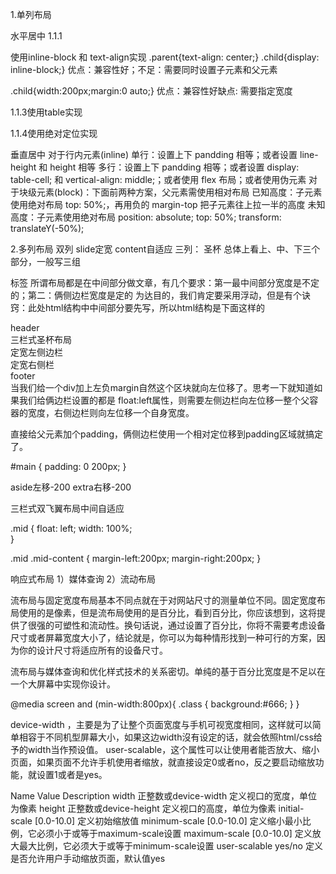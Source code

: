 1.单列布局

水平居中
1.1.1

使用inline-block 和 text-align实现
.parent{text-align: center;}
.child{display: inline-block;}
优点：兼容性好；不足：需要同时设置子元素和父元素


.child{width:200px;margin:0 auto;}
优点：兼容性好缺点: 需要指定宽度

1.1.3使用table实现

1.1.4使用绝对定位实现


垂直居中
对于行内元素(inline)
单行：设置上下 pandding 相等；或者设置 line-height 和 height 相等
多行：设置上下 pandding 相等；或者设置 display: table-cell; 和 vertical-align: middle;；或者使用 flex 布局；或者使用伪元素
对于块级元素(block)：下面前两种方案，父元素需使用相对布局
已知高度：子元素使用绝对布局 top: 50%;，再用负的 margin-top 把子元素往上拉一半的高度
未知高度：子元素使用绝对布局 position: absolute; top: 50%; transform: translateY(-50%);

2.多列布局
双列 slide定宽 content自适应
三列： 
圣杯
总体上看上、中、下三个部分，一般写三组<div></div>标签
所谓布局都是在中间部分做文章，有几个要求：第一最中间部分宽度是不定的；第二：俩侧边栏宽度是定的
为达目的，我们肯定要采用浮动，但是有个诀窍：此处html结构中中间部分要先写，所以html结构是下面这样的
 <div id="header">header</div>
 <div id="main">
         <div class="content">三栏式圣杯布局</div>
         <div class="aside">定宽左侧边栏</div>
         <div class="extra">定宽右侧栏</div>
 </div>
 <div id="footer">footer</div>
当我们给一个div加上左负margin自然这个区块就向左位移了。思考一下就知道如果我们给俩边栏设置的都是 float:left属性，则需要左侧边栏向左位移一整个父容器的宽度，右侧边栏则向左位移一个自身宽度。

直接给父元素加个padding，俩侧边栏使用一个相对定位移到padding区域就搞定了。

 #main {
         padding: 0 200px;
     }

aside左移-200
extra右移-200

<div class="mid">
        <div class="content">三栏式双飞翼布局中间自适应</div>
</div>    

.mid {
    float: left;
    width: 100%;    
}

.mid .mid-content {
	margin-left:200px;
    margin-right:200px;
}




响应式布局
1）媒体查询
2）流动布局


流布局与固定宽度布局基本不同点就在于对网站尺寸的测量单位不同。固定宽度布局使用的是像素，但是流布局使用的是百分比，看到百分比，你应该想到，这将提供了很强的可塑性和流动性。换句话说，通过设置了百分比，你将不需要考虑设备尺寸或者屏幕宽度大小了，结论就是，你可以为每种情形找到一种可行的方案，因为你的设计尺寸将适应所有的设备尺寸。

流布局与媒体查询和优化样式技术的关系密切。单纯的基于百分比宽度是不足以在一个大屏幕中实现你设计。


@media screen and (min-width:800px){
  .class
  {
    background:#666;
  }
}
	
<link rel="stylesheet" media="screen and (max-width: 400px)" href="mini.css" />


<meta name="viewport" content="width=device-width, initial-scale=1.0, user-scalable=no">
device-width ，主要是为了让整个页面宽度与手机可视宽度相同，这样就可以简单相容于不同机型屏幕大小，如果这边width沒有设定的话，就会依照html/css给予的width当作预设值。
user-scalable，这个属性可以让使用者能否放大、缩小页面，如果页面不允许手机使用者缩放，就直接设定0或者no，反之要启动缩放功能，就设置1或者是yes。


Name				Value					Description
width				正整数或device-width		定义视口的宽度，单位为像素
height				正整数或device-height		定义视口的高度，单位为像素
initial-scale		[0.0-10.0]				定义初始缩放值
minimum-scale		[0.0-10.0]				定义缩小最小比例，它必须小于或等于maximum-scale设置
maximum-scale		[0.0-10.0]				定义放大最大比例，它必须大于或等于minimum-scale设置
user-scalable		yes/no					定义是否允许用户手动缩放页面，默认值yes